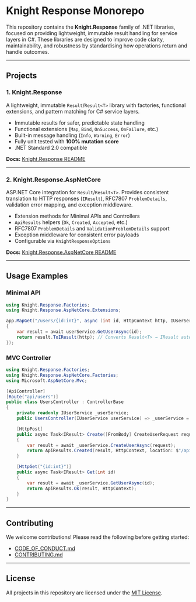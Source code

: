 # Knight Response Monorepo

This repository contains the **Knight.Response** family of .NET libraries, focused on providing lightweight, immutable result handling for service layers in C#. These libraries are designed to improve code clarity, maintainability, and robustness by standardising how operations return and handle outcomes.

---

## Projects

### 1. Knight.Response

A lightweight, immutable `Result`/`Result<T>` library with factories, functional extensions, and pattern matching for C# service layers.

* Immutable results for safer, predictable state handling
* Functional extensions (`Map`, `Bind`, `OnSuccess`, `OnFailure`, etc.)
* Built-in message handling (`Info`, `Warning`, `Error`)
* Fully unit tested with **100% mutation score**
* .NET Standard 2.0 compatible

**Docs:** [Knight.Response README](src/Knight.Response/README.md)

---

### 2. Knight.Response.AspNetCore

ASP.NET Core integration for `Result`/`Result<T>`. Provides consistent translation to HTTP responses (`IResult`), RFC7807 `ProblemDetails`, validation error mapping, and exception middleware.

* Extension methods for Minimal APIs and Controllers
* `ApiResults` helpers (`Ok`, `Created`, `Accepted`, etc.)
* RFC7807 `ProblemDetails` and `ValidationProblemDetails` support
* Exception middleware for consistent error payloads
* Configurable via `KnightResponseOptions`

**Docs:** [Knight.Response.AspNetCore README](src/Knight.Response.AspNetCore/README.md)

---

## Usage Examples

### Minimal API

```csharp
using Knight.Response.Factories;
using Knight.Response.AspNetCore.Extensions;

app.MapGet("/users/{id:int}", async (int id, HttpContext http, IUserService userService) =>
{
    var result = await userService.GetUserAsync(id);
    return result.ToIResult(http); // Converts Result<T> → IResult automatically
});
```

### MVC Controller

```csharp
using Knight.Response.Factories;
using Knight.Response.AspNetCore.Factories;
using Microsoft.AspNetCore.Mvc;

[ApiController]
[Route("api/users")]
public class UsersController : ControllerBase
{
    private readonly IUserService _userService;
    public UsersController(IUserService userService) => _userService = userService;

    [HttpPost]
    public async Task<IResult> Create([FromBody] CreateUserRequest request)
    {
        var result = await _userService.CreateUserAsync(request);
        return ApiResults.Created(result, HttpContext, location: $"/api/users/{result.Value.Id}");
    }

    [HttpGet("{id:int}")]
    public async Task<IResult> Get(int id)
    {
        var result = await _userService.GetUserAsync(id);
        return ApiResults.Ok(result, HttpContext);
    }
}
```

---

## Contributing

We welcome contributions! Please read the following before getting started:

* [CODE\_OF\_CONDUCT.md](CODE_OF_CONDUCT.md)
* [CONTRIBUTING.md](CONTRIBUTING.md)

---

## License

All projects in this repository are licensed under the [MIT License](LICENSE).
